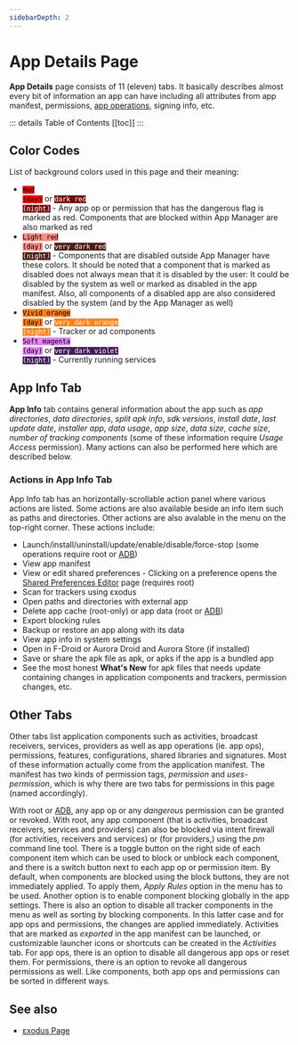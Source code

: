 ```yaml
---
sidebarDepth: 2
---
```

# App Details Page 
**App Details** page consists of 11 (eleven) tabs. It basically describes almost every bit of information an app can have including all attributes from app manifest, permissions, [app operations][1], signing info, etc.

::: details Table of Contents
[[toc]]
:::

## Color Codes
List of background colors used in this page and their meaning:
- <code style="background-color: #FF0000; color: #000">Red (day)</code> or <code style="background-color: #790D0D; color: #FFF">dark red (night)</code> - Any app op or permission that has the dangerous flag is marked as red. Components that are blocked within App Manager are also marked as red
- <code style="background-color: #FF8A80; color: #000">Light red (day)</code> or <code style="background-color: #4F1C14; color: #FFF">very dark red (night)</code> - Components that are disabled outside App Manager have these colors. It should be noted that a component that is marked as disabled does not always mean that it is disabled by the user: It could be disabled by the system as well or marked as disabled in the app manifest. Also, all components of a disabled app are also considered disabled by the system (and by the App Manager as well)
- <code style="background-color: #FF8017; color: #000">Vivid orange (day)</code> or <code style="background-color: #FF8017; color: #FFF">very dark orange (night)</code> - Tracker or ad components
- <code style="background-color: #EA80FC; color: #000">Soft magenta (day)</code> or <code style="background-color: #431C5D; color: #FFF">very dark violet (night)</code> - Currently running services

## App Info Tab
**App Info** tab contains general information about the app such as _app directories_, _data directories_, _split apk info_, _sdk versions_, _install date_, _last update date_, _installer app_, _data usage_, _app size_, _data size_, _cache size_, _number of tracking components_ (some of these information require _Usage Access_ permission). Many actions can also be performed here which are described below.

### Actions in App Info Tab
App Info tab has an horizontally-scrollable action panel where various actions are listed. Some actions are also available beside an info item such as paths and directories. Other actions are also avalable in the menu on the top-right corner. These actions include:
- Launch/install/uninstall/update/enable/disable/force-stop (some operations require root or [ADB][2])
- View app manifest
- View or edit shared preferences - Clicking on a preference opens the [Shared Preferences Editor][3] page (requires root)
- Scan for trackers using &#x03b5;xodus
- Open paths and directories with external app
- Delete app cache (root-only) or app data (root or [ADB][2])
- Export blocking rules
- Backup or restore an app along with its data
- View app info in system settings
- Open in F-Droid or Aurora Droid and Aurora Store (if installed)
- Save or share the apk file as apk, or apks if the app is a bundled app
- See the most honest **What's New** for apk files that needs update containing changes in application components and trackers, permission changes, etc.

## Other Tabs
Other tabs list application components such as activities, broadcast receivers, services,
providers as well as app operations (ie. app ops), permissions, features, configurations,
shared libraries and signatures. Most of these information actually come from the
application manifest. The manifest has two kinds of permission tags, _permission_ and
_uses-permission_, which is why there are two tabs for permissions in this page
(named accordingly).

With root or [ADB][2], any app op or any _dangerous_ permission can be granted or
revoked. With root, any app component (that is activities, broadcast receivers, services
and providers) can also be blocked via intent firewall (for activities, receivers and
services) or (for providers,) using the _pm_ command line tool. There is a toggle
button on the right side of each component item which can be used to block or unblock each
component, and there is a switch button next to each app op or permission item. By default,
when components are blocked using the block buttons, they are not immediately applied. To
apply them, _Apply Rules_ option in the menu has to be used. Another option is to
enable component blocking globally in the app settings. There is also an option to disable
all tracker components in the menu as well as sorting by blocking components. In this latter
case and for app ops and permissions, the changes are applied immediately. Activities that
are marked as _exported_ in the app manifest can be launched, or customizable launcher
icons or shortcuts can be created in the _Activities_ tab. For app ops, there is an
option to disable all dangerous app ops or reset them. For permissions, there is an option
to revoke all dangerous permissions as well. Like components, both app ops and permissions
can be sorted in different ways.

## See also
- [εxodus Page](./exodus-page.md)

[1]: ../tech/AppOps.md
[2]: ./adb-over-tcp.md
[3]: ./shared-pref-editor-page.md
